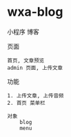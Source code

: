 # wxa-blog
小程序 博客


页面

    首页, 文章预览
    admin 页面, 上传文章

功能

    1. 上传文章, 上传音频
    2. 首页 菜单栏
    
    对象
        blog
        menu

